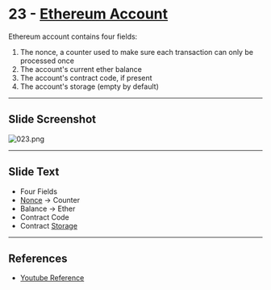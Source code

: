 # 23 - [Ethereum Account](Ethereum%20Account.md)

Ethereum account contains four fields:
1. The nonce, a counter used to make sure each transaction can only be processed once
2. The account's current ether balance
3. The account's contract code, if present
4. The account's storage (empty by default)

___
## Slide Screenshot
![023.png](../images/ethereum101/023.png)
___
## Slide Text
- Four Fields
- [Nonce](Nonce.md) -> Counter
- Balance -> Ether
- Contract Code
- Contract [Storage](Storage.md)
___
## References
- [Youtube Reference](https://youtu.be/zIeBfuXxuWs?t=124)